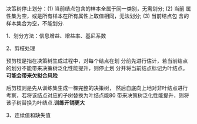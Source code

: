 <!--
 * @Description: 
 * @Version: 2.0
 * @Autor: lxp
 * @Date: 2021-09-03 16:20:12
 * @LastEditors: lxp
 * @LastEditTime: 2021-09-03 16:38:20
-->
决策树停止划分：(1) 当前结点包含的样本全属于同一类别，无需划分; (2) 当前
属性集为空，或是所有样本在所有属性上取值相同，无法划分; (3) 当前结点包
含的样本集合为空，不能划分.

1、划分方法：信息增益、增益率、基尼系数

2、剪枝处理

预剪枝是指在决策树生成过程中，对每个结点在划
分前先进行估计，若当前结点的划分不能带来决策树泛化性能提升，则停止划
分并将当前结点标记为叶结点。 **可能会带来欠拟合风险**

后剪枝则是先从训练集生成一棵完整的决策树，
然后自底向上地对非叶结点进行考察，若将该结点对应的子树替换为叶结点能80
带来决策树泛化性能提升，则将该子树替换为叶结点.**训练开销更大**

3、连续值和缺失值